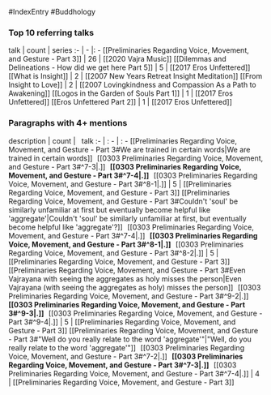 #IndexEntry #Buddhology

### Top 10 referring talks
talk | count | series
:- | - |: -
[[Preliminaries Regarding Voice, Movement, and Gesture - Part 3]] | 26 | [[2020 Vajra Music]]
[[Dilemmas and Delineations - How did we get here Part 5]] | 5 | [[2017 Eros Unfettered]]
[[What is Insight]] | 2 | [[2007 New Years Retreat Insight Meditation]]
[[From Insight to Love]] | 2 | [[2007 Lovingkindness and Compassion As a Path to Awakening]]
[[Logos in the Garden of Souls Part 1]] | 1 | [[2017 Eros Unfettered]]
[[Eros Unfettered Part 2]] | 1 | [[2017 Eros Unfettered]]

### Paragraphs with 4+ mentions
description | count | &nbsp;&nbsp;talk
:- | : - | : -
[[Preliminaries Regarding Voice, Movement, and Gesture - Part 3#We are trained in certain words\|We are trained in certain words]] &nbsp;&nbsp;[[0303 Preliminaries Regarding Voice, Movement, and Gesture - Part 3#^7-3\|.]] &nbsp; **[[0303 Preliminaries Regarding Voice, Movement, and Gesture - Part 3#^7-4\|.]]** &nbsp; [[0303 Preliminaries Regarding Voice, Movement, and Gesture - Part 3#^8-1\|.]] | 5 | [[Preliminaries Regarding Voice, Movement, and Gesture - Part 3]]
[[Preliminaries Regarding Voice, Movement, and Gesture - Part 3#Couldn't 'soul' be similarly unfamiliar at first but eventually become helpful like 'aggregate'\|Couldn't 'soul' be similarly unfamiliar at first, but eventually become helpful like 'aggregate'?]] &nbsp;&nbsp;[[0303 Preliminaries Regarding Voice, Movement, and Gesture - Part 3#^7-4\|.]] &nbsp; **[[0303 Preliminaries Regarding Voice, Movement, and Gesture - Part 3#^8-1\|.]]** &nbsp; [[0303 Preliminaries Regarding Voice, Movement, and Gesture - Part 3#^8-2\|.]] | 5 | [[Preliminaries Regarding Voice, Movement, and Gesture - Part 3]]
[[Preliminaries Regarding Voice, Movement, and Gesture - Part 3#Even Vajrayana with seeing the aggregates as holy misses the person\|Even Vajrayana (with seeing the aggregates as holy) misses the person]] &nbsp;&nbsp;[[0303 Preliminaries Regarding Voice, Movement, and Gesture - Part 3#^9-2\|.]] &nbsp; **[[0303 Preliminaries Regarding Voice, Movement, and Gesture - Part 3#^9-3\|.]]** &nbsp; [[0303 Preliminaries Regarding Voice, Movement, and Gesture - Part 3#^9-4\|.]] | 5 | [[Preliminaries Regarding Voice, Movement, and Gesture - Part 3]]
[[Preliminaries Regarding Voice, Movement, and Gesture - Part 3#"Well do you really relate to the word 'aggregate'"\|"Well, do you really relate to the word 'aggregate'"]] &nbsp;&nbsp;[[0303 Preliminaries Regarding Voice, Movement, and Gesture - Part 3#^7-2\|.]] &nbsp; **[[0303 Preliminaries Regarding Voice, Movement, and Gesture - Part 3#^7-3\|.]]** &nbsp; [[0303 Preliminaries Regarding Voice, Movement, and Gesture - Part 3#^7-4\|.]] | 4 | [[Preliminaries Regarding Voice, Movement, and Gesture - Part 3]]

